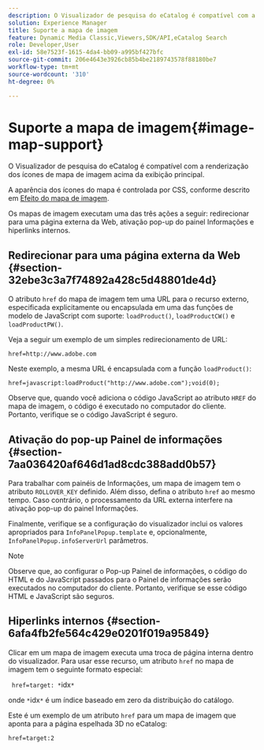 ```yaml
---
description: O Visualizador de pesquisa do eCatalog é compatível com a renderização dos ícones de mapa de imagem acima da exibição principal.
solution: Experience Manager
title: Suporte a mapa de imagem
feature: Dynamic Media Classic,Viewers,SDK/API,eCatalog Search
role: Developer,User
exl-id: 58e7523f-1615-4da4-bb09-a995bf427bfc
source-git-commit: 206e4643e3926cb85b4be2189743578f88180be7
workflow-type: tm+mt
source-wordcount: '310'
ht-degree: 0%

---
```


# Suporte a mapa de imagem{#image-map-support}

O Visualizador de pesquisa do eCatalog é compatível com a renderização dos ícones de mapa de imagem acima da exibição principal.

A aparência dos ícones do mapa é controlada por CSS, conforme descrito em [Efeito do mapa de imagem](../../c-html5-s7-aem-asset-viewers/c-html5-20-ecatalog-viewer-about/c-html5-20-ecatalog-viewer-customizingviewer/r-html5-ecatalog-viewer-20-customize-imagemapeffect.md#reference-261df27d1ed145c882b26b88e33a0289).

Os mapas de imagem executam uma das três ações a seguir: redirecionar para uma página externa da Web, ativação pop-up do painel Informações e hiperlinks internos.

## Redirecionar para uma página externa da Web {#section-32ebe3c3a7f74892a428c5d48801de4d}

O atributo `href` do mapa de imagem tem uma URL para o recurso externo, especificada explicitamente ou encapsulada em uma das funções de modelo de JavaScript com suporte: `loadProduct()`, `loadProductCW()` e `loadProductPW()`.

Veja a seguir um exemplo de um simples redirecionamento de URL:

`href=http://www.adobe.com`

Neste exemplo, a mesma URL é encapsulada com a função `loadProduct()`:

`href=javascript:loadProduct("http://www.adobe.com");void(0);`

Observe que, quando você adiciona o código JavaScript ao atributo `HREF` do mapa de imagem, o código é executado no computador do cliente. Portanto, verifique se o código JavaScript é seguro.

## Ativação do pop-up Painel de informações {#section-7aa036420af646d1ad8cdc388add0b57}

Para trabalhar com painéis de Informações, um mapa de imagem tem o atributo `ROLLOVER_KEY` definido. Além disso, defina o atributo `href` ao mesmo tempo. Caso contrário, o processamento da URL externa interfere na ativação pop-up do painel Informações.

Finalmente, verifique se a configuração do visualizador inclui os valores apropriados para `InfoPanelPopup.template` e, opcionalmente, `InfoPanelPopup.infoServerUrl` parâmetros.

>[!NOTE]
>
>Observe que, ao configurar o Pop-up Painel de informações, o código do HTML e do JavaScript passados para o Painel de informações serão executados no computador do cliente. Portanto, verifique se esse código HTML e JavaScript são seguros.

## Hiperlinks internos {#section-6afa4fb2fe564c429e0201f019a95849}

Clicar em um mapa de imagem executa uma troca de página interna dentro do visualizador. Para usar esse recurso, um atributo `href` no mapa de imagem tem o seguinte formato especial:

` href=target: *`idx`*`

onde `*`idx`*` é um índice baseado em zero da distribuição do catálogo.

Este é um exemplo de um atributo `href` para um mapa de imagem que aponta para a página espelhada 3D no eCatalog:

`href=target:2`
